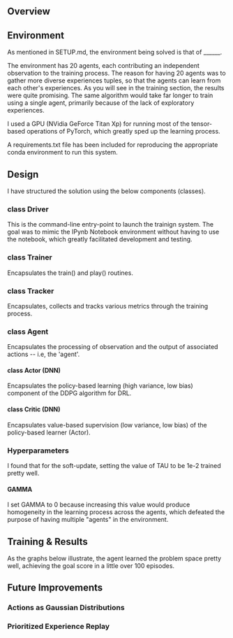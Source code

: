 

## Overview


## Environment

As mentioned in SETUP.md, the environment being solved is that of ______.

The environment has 20 agents, each contributing an independent observation to the training process. The reason for having 20 agents was to gather more diverse experiences tuples, so that the agents can learn from each other's experiences. As you will see in the training section, the results were quite promising. The same algorithm would take far longer to train using a single agent, primarily because of the lack of exploratory experiences.

I used a GPU (NVidia GeForce Titan Xp) for running most of the tensor-based operations of PyTorch, which greatly sped up the learning process.

A requirements.txt file has been included for reproducing the appropriate conda environment to run this system.


## Design

I have structured the solution using the below components (classes).

### class Driver
This is the command-line entry-point to launch the trainign system. The goal was to mimic the IPynb Notebook environment without having to use the notebook, which greatly facilitated development and testing. 

### class Trainer
Encapsulates the train() and play() routines.

### class Tracker
Encapsulates, collects and tracks various metrics through the training process. 

### class Agent
Encapsulates the processing of observation and the output of associated actions -- i.e, the 'agent'.

#### class Actor (DNN)
Encapsulates the policy-based learning (high variance, low bias) component of the DDPG algorithm for DRL.

#### class Critic (DNN)
Encapsulates value-based supervision (low variance, low bias) of the policy-based learner (Actor).

### Hyperparameters

I found that for the soft-update, setting the value of TAU to be 1e-2 trained pretty well.

#### GAMMA

I set GAMMA to 0 because increasing this value would produce homogeneity in the learning process across the agents, which defeated the purpose of having multiple "agents" in the environment.


## Training & Results

As the graphs below illustrate, the agent learned the problem space pretty well, achieving the goal score in a little over 100 episodes.




## Future Improvements

### Actions as Gaussian Distributions

### Prioritized Experience Replay

